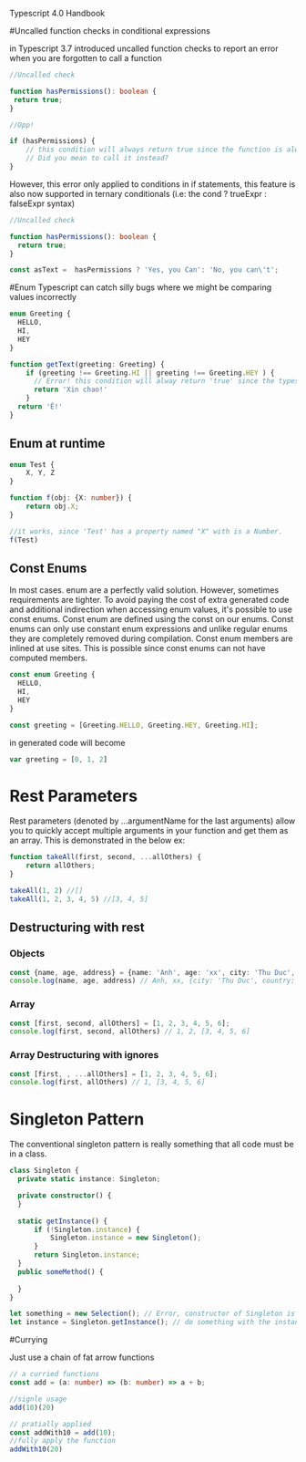 Typescript 4.0 Handbook



#Uncalled function checks in conditional expressions

in Typescript 3.7 introduced uncalled function checks to report an error when you are forgotten to call a function

```ts 
//Uncalled check

function hasPermissions(): boolean {
 return true;
}

//Opp!

if (hasPermissions) {
	// this condition will always return true since the function is always defined.
	// Did you mean to call it instead?
}
```

However, this error only applied to conditions in if statements, this feature is also now supported in ternary conditionals (i.e: the cond ? trueExpr : falseExpr syntax)

```ts 
//Uncalled check

function hasPermissions(): boolean {
  return true;
}

const asText =  hasPermissions ? 'Yes, you Can': 'No, you can\'t';
```

#Enum
Typescript can catch silly bugs where we might be comparing values incorrectly

```ts
enum Greeting {
  HELLO,
  HI,
  HEY
}

function getText(greeting: Greeting) {
    if (greeting !== Greeting.HI || greeting !== Greeting.HEY ) {
      // Error! this condition will alway return 'true' since the types `Greeting.HI` and `Greeting.HEY` have no overlap.
      return 'Xin chao!'
    }
  return 'Ê!'
}
```

## Enum at runtime

```ts
enum Test {
    X, Y, Z
}

function f(obj: {X: number}) {
    return obj.X;
}

//it works, since 'Test' has a property named "X" with is a Number.
f(Test)
```

## Const Enums
In most cases. enum are a perfectly valid solution. However, sometimes requirements are tighter. To avoid paying the cost
of extra generated code and additional indirection when accessing enum values, it's possible to use const enums. Const enum
are defined using the const on our enums.
Const enums can only use constant enum expressions and unlike regular enums they are completely removed during compilation.
Const enum members are inlined at use sites. This is possible since const enums can not have computed members.
```ts
const enum Greeting {
  HELLO,
  HI,
  HEY
}

const greeting = [Greeting.HELLO, Greeting.HEY, Greeting.HI];
```
in generated code will become 

```javascript
var greeting = [0, 1, 2]
```

# Rest Parameters
Rest parameters (denoted by ...argumentName for the last arguments) allow you  to quickly accept multiple arguments in your
function and get them as an array. This is demonstrated in the below ex:

```ts
function takeAll(first, second, ...allOthers) {
    return allOthers;
}

takeAll(1, 2) //[]
takeAll(1, 2, 3, 4, 5) //[3, 4, 5]
```

## Destructuring with rest

### Objects
```ts
const {name, age, address} = {name: 'Anh', age: 'xx', city: 'Thu Duc', country: 'Vietname'}
console.log(name, age, address) // Anh, xx, {city: 'Thu Duc', country: 'Vietname'}
```

### Array
```ts
const [first, second, allOthers] = [1, 2, 3, 4, 5, 6];
console.log(first, second, allOthers) // 1, 2, [3, 4, 5, 6]
```

### Array Destructuring with ignores
```ts
const [first, , ...allOthers] = [1, 2, 3, 4, 5, 6];
console.log(first, allOthers) // 1, [3, 4, 5, 6]
```

# Singleton Pattern
The conventional singleton pattern is really something that all code must be in a class.

```ts
class Singleton {
  private static instance: Singleton;

  private constructor() {
  }
  
  static getInstance() {
      if (!Singleton.instance) {
          Singleton.instance = new Singleton();
      }
      return Singleton.instance;
  }
  public someMethod() {
      
  }
}

let something = new Selection(); // Error, constructor of Singleton is private
let instance = Singleton.getInstance(); // do something with the instance
```

#Currying

Just use a chain of fat arrow functions

```ts
// a curried functions
const add = (a: number) => (b: number) => a + b;

//signle usage
add(10)(20)

// pratially applied
const addWith10 = add(10);
//fully apply the function
addWith10(20)
```